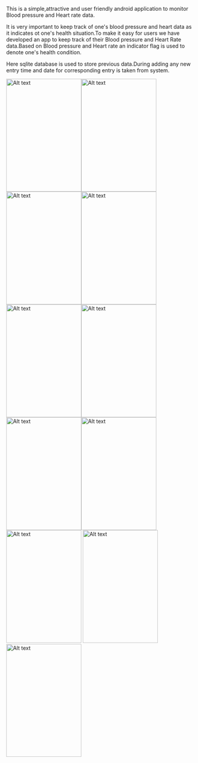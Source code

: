 This is a simple,attractive and user friendly android application to monitor Blood pressure and Heart rate data.

It is very important to keep track of one's blood pressure and heart data as it indicates ot one's health situation.To make it easy for users we have developed an app to keep track of their Blood pressure and Heart Rate data.Based on Blood pressure and Heart rate an indicator flag is used to denote one's health condition.

Here sqlite database is used to store previous data.During adding any new entry time and date for corresponding entry is taken from system.



  <img
  src="https://user-images.githubusercontent.com/107655760/176021898-bb105347-b714-4126-8650-c28caf9c4010.png"
  alt="Alt text"
  title="Optional title"
  style="position:flex display: inline-block; margin: 0 auto; height:300px; width:200px"><img
  src="https://user-images.githubusercontent.com/107655760/176022040-7e86aa13-bf44-4b78-af09-c9a826a027e3.png"
  alt="Alt text"
  title="Optional title"
  style="position:flex display: inline-block; margin: 0 auto; height:300px; width:200px"><img
  src="https://user-images.githubusercontent.com/107655760/176022132-53281bb8-0a37-4e4f-83a9-82375a4f9123.png"
  alt="Alt text"
  title="Optional title"
  style="position:flex display: inline-block; margin: 0 auto; height:300px; width:200px"><img
  src="https://user-images.githubusercontent.com/107655760/176022252-406cdf0e-23ce-42cd-9fda-c35ca1adf854.png"
  alt="Alt text"
  title="Optional title"
    style="position:flex display: inline-block; margin: 0 auto; height:300px; width:200px">
  <img
  src="https://user-images.githubusercontent.com/107655760/176022410-2e2a1d52-c752-4eaa-9d1c-fc308493b63d.png"
  alt="Alt text"
  title="Optional title"
  style="position:flex display: inline-block; margin: 0 auto; height:300px; width:200px"><img
  src="https://user-images.githubusercontent.com/107655760/176023244-c458eaf5-eb91-4b83-b70a-264914154074.png"
  alt="Alt text"
  title="Optional title"
  style="position:flex display: inline-block; margin: 0 auto; height:300px; width:200px"><img
  src="https://user-images.githubusercontent.com/107655760/176023824-a3ad3b1d-6a74-495c-bbaf-091791c3fb41.png"
  alt="Alt text"
  title="Optional title"
  style="position:flex display: inline-block; margin: 0 auto; height:300px; width:200px"><img
  src="https://user-images.githubusercontent.com/107655760/176023953-c0f5a610-e0fb-4fb2-97e3-6759987caff8.png"
  alt="Alt text"
  title="Optional title"
  style="position:flex display: inline-block; margin: 0 auto; height:300px; width:200px">
   <img
  src="https://user-images.githubusercontent.com/107655760/176024043-af3a996a-12e2-4802-ae42-60e2b70d093a.png"
  alt="Alt text"
  title="Optional title"
  style="position:flex display: inline-block; margin: 0 auto; height:300px; width:200px"> <img
  src="https://user-images.githubusercontent.com/107655760/176024122-4a423cae-1960-49ba-b4fc-64111ed3e4ea.png"
  alt="Alt text"
  title="Optional title"
  style="position:flex display: inline-block; margin: 0 auto; height:300px; width:200px"><img
  src="https://user-images.githubusercontent.com/107655760/176024250-b32b089f-4741-4377-82db-8e93e45ae756.png"
  alt="Alt text"
  title="Optional title"
  style="position:flex display: inline-block; margin: 0 auto; height:300px; width:200px">
  
  





  
